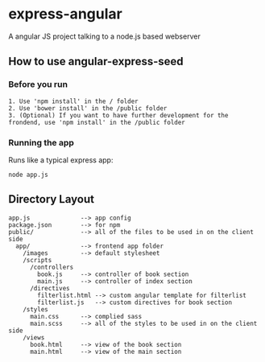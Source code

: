 # express-angular
A angular JS project talking to a node.js based webserver

## How to use angular-express-seed

### Before you run

    1. Use 'npm install' in the / folder
    2. Use 'bower install' in the /public folder 
    3. (Optional) If you want to have further development for the frondend, use 'npm install' in the /public folder

### Running the app

Runs like a typical express app:

    node app.js

## Directory Layout
    
    app.js              --> app config
    package.json        --> for npm
    public/             --> all of the files to be used in on the client side
      app/              --> frontend app folder
        /images         --> default stylesheet
        /scripts
          /controllers
            book.js     --> controller of book section
            main.js     --> controller of index section
          /directives
            filterlist.html --> custom angular template for filterlist
            filterlist.js   --> custom directives for book section
        /styles
          main.css      --> complied sass
          main.scss     --> all of the styles to be used in on the client side
        /views
          book.html     --> view of the book section
          main.html     --> view of the main section

